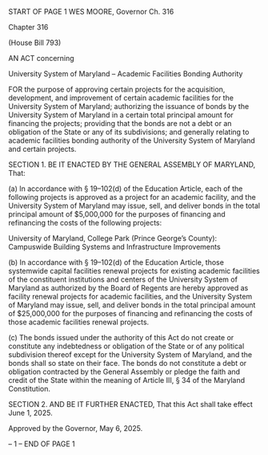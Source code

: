 START OF PAGE 1
WES MOORE, Governor Ch. 316

Chapter 316

(House Bill 793)

AN ACT concerning

University System of Maryland – Academic Facilities Bonding Authority

FOR the purpose of approving certain projects for the acquisition, development, and
improvement of certain academic facilities for the University System of Maryland;
authorizing the issuance of bonds by the University System of Maryland in a certain
total principal amount for financing the projects; providing that the bonds are not a
debt or an obligation of the State or any of its subdivisions; and generally relating to
academic facilities bonding authority of the University System of Maryland and
certain projects.

SECTION 1. BE IT ENACTED BY THE GENERAL ASSEMBLY OF MARYLAND,
That:

(a) In accordance with § 19–102(d) of the Education Article, each of the following
projects is approved as a project for an academic facility, and the University System of
Maryland may issue, sell, and deliver bonds in the total principal amount of $5,000,000 for
the purposes of financing and refinancing the costs of the following projects:

University of Maryland, College Park (Prince George’s County):
Campuswide Building Systems and Infrastructure Improvements

(b) In accordance with § 19–102(d) of the Education Article, those systemwide
capital facilities renewal projects for existing academic facilities of the constituent
institutions and centers of the University System of Maryland as authorized by the Board
of Regents are hereby approved as facility renewal projects for academic facilities, and the
University System of Maryland may issue, sell, and deliver bonds in the total principal
amount of $25,000,000 for the purposes of financing and refinancing the costs of those
academic facilities renewal projects.

(c) The bonds issued under the authority of this Act do not create or constitute
any indebtedness or obligation of the State or of any political subdivision thereof except for
the University System of Maryland, and the bonds shall so state on their face. The bonds
do not constitute a debt or obligation contracted by the General Assembly or pledge the
faith and credit of the State within the meaning of Article III, § 34 of the Maryland
Constitution.

SECTION 2. AND BE IT FURTHER ENACTED, That this Act shall take effect June
1, 2025.

Approved by the Governor, May 6, 2025.

– 1 –
END OF PAGE 1